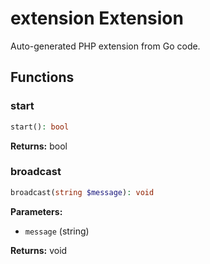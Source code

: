# extension Extension

Auto-generated PHP extension from Go code.

## Functions

### start

```php
start(): bool
```

**Returns:** bool

### broadcast

```php
broadcast(string $message): void
```

**Parameters:**

- `message` (string)

**Returns:** void


